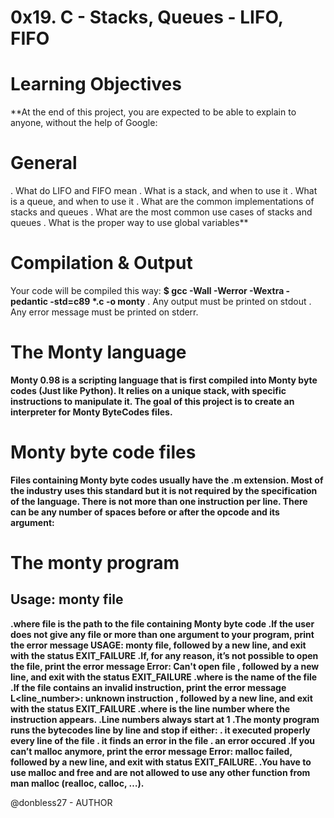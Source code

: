 # 0x19. C - Stacks, Queues - LIFO, FIFO

# Learning Objectives
**At the end of this project, you are expected to be able to explain to anyone, without the help of Google:

# General
. What do LIFO and FIFO mean
. What is a stack, and when to use it
. What is a queue, and when to use it
. What are the common implementations of stacks and queues
. What are the most common use cases of stacks and queues
. What is the proper way to use global variables**

# Compilation & Output
Your code will be compiled this way:
__$ gcc -Wall -Werror -Wextra -pedantic -std=c89 *.c -o monty__
. Any output must be printed on stdout
. Any error message must be printed on stderr.

# The Monty language
**Monty 0.98 is a scripting language that is first compiled into Monty byte codes (Just like Python). It relies on a unique stack, with specific instructions to manipulate it. The goal of this project is to create an interpreter for Monty ByteCodes files.**

# Monty byte code files

**Files containing Monty byte codes usually have the .m extension. Most of the industry uses this standard but it is not required by the specification of the language. There is not more than one instruction per line. There can be any number of spaces before or after the opcode and its argument:**

# The monty program

## Usage: monty file
**.where file is the path to the file containing Monty byte code
.If the user does not give any file or more than one argument to your program, print the error message USAGE: monty file, followed by a new line, and exit with the status EXIT_FAILURE
.If, for any reason, it’s not possible to open the file, print the error message Error: Can't open file <file>, followed by a new line, and exit with the status EXIT_FAILURE
.where <file> is the name of the file
.If the file contains an invalid instruction, print the error message L<line_number>: unknown instruction <opcode>, followed by a new line, and exit with the status EXIT_FAILURE
.where is the line number where the instruction appears.
.Line numbers always start at 1
.The monty program runs the bytecodes line by line and stop if either:
  . it executed properly every line of the file
  . it finds an error in the file
  . an error occured
.If you can’t malloc anymore, print the error message Error: malloc failed, followed by a new line, and exit with status EXIT_FAILURE.
.You have to use malloc and free and are not allowed to use any other function from man malloc (realloc, calloc, …).**

@donbless27 - AUTHOR

